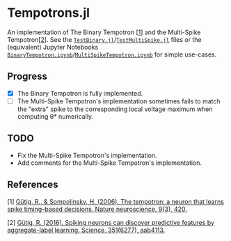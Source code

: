 # Tempotrons.jl
An implementation of The Binary Tempotron [[1](#references)] and the Multi-Spike Tempotron[[2](#references)]. See the [`TestBinary.jl`](https://github.com/bci4cpl/Tempotrons.jl/blob/master/TestBinary.jl)/[`TestMultiSpike.jl`](https://github.com/bci4cpl/Tempotrons.jl/blob/master/TestMultiSpike.jl) files or the (equivalent) Jupyter Notebooks [`BinaryTempotron.ipynb`](https://github.com/bci4cpl/Tempotrons.jl/blob/master/BinaryTempotron.ipynb)/[`MultiSpikeTempotron.ipynb`](https://github.com/bci4cpl/Tempotrons.jl/blob/master/MultiSpikeTempotron.ipynb) for simple use-cases.

## Progress
- [x] The Binary Tempotron is fully implemented.
- [ ] The Multi-Spike Tempotron's implementation sometimes fails to match the "extra" spike to the corresponding local voltage maximum when computing θ* numerically.

## TODO
* Fix the Multi-Spike Tempotron's implementation.
* Add comments for the Multi-Spike Tempotron's implementation.

## References
[1] [Gütig, R., & Sompolinsky, H. (2006). The tempotron: a neuron that learns spike timing–based decisions. Nature neuroscience, 9(3), 420.](https://www.nature.com/articles/nn1643)

[2] [Gütig, R. (2016). Spiking neurons can discover predictive features by aggregate-label learning. Science, 351(6277), aab4113.](https://science.sciencemag.org/content/351/6277/aab4113)
